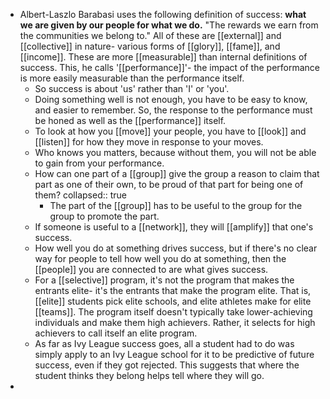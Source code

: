 - Albert-Laszlo Barabasi uses the following definition of success: **what we are given by our people for what we do.** "The rewards we earn from the communities we belong to." All of these are [[external]] and [[collective]] in nature- various forms of [[glory]], [[fame]], and [[income]]. These are more [[measurable]] than internal definitions of success. This, he calls '[[performance]]'- the impact of the performance is more easily measurable than the performance itself.
	- So success is about 'us' rather than 'I' or 'you'.
	- Doing something well is not enough, you have to be easy to know, and easier to remember. So, the response to the performance must be honed as well as the [[performance]] itself.
	- To look at how you [[move]] your people, you have to [[look]] and [[listen]] for how they move in response to your moves.
	- Who knows you matters, because without them, you will not be able to gain from your performance.
	- How can one part of a [[group]] give the group a reason to claim that part as one of their own, to be proud of that part for being one of them?
	  collapsed:: true
		- The part of the [[group]] has to be useful to the group for the group to promote the part.
	- If someone is useful to a [[network]], they will [[amplify]] that one's success.
	- How well you do at something drives success, but if there's no clear way for people to tell how well you do at something, then the [[people]] you are connected to are what gives success.
	- For a [[selective]] program, it's not the program that makes the entrants elite- it's the entrants that make the program elite. That is, [[elite]] students pick elite schools, and elite athletes make for elite [[teams]]. The program itself doesn't typically take lower-achieving individuals and make them high achievers. Rather, it selects for high achievers to call itself an elite program.
	- As far as Ivy League success goes, all a student had to do was simply apply to an Ivy League school for it to be predictive of future success, even if they got rejected. This suggests that where the student thinks they belong helps tell where they will go.
-